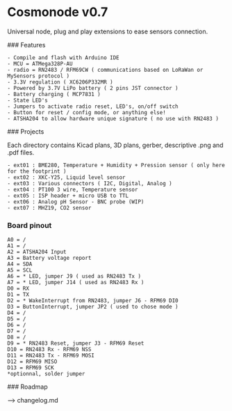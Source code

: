 # Cosmonode v0.7

Universal node, plug and play extensions to ease sensors connection.


### Features

	- Compile and flash with Arduino IDE
	- MCU = ATMega328P-AU
	- radio = RN2483 / RFM69CW ( communications based on LoRaWan or MySensors protocol )
	- 3.3V regulation ( XC6206P332MR )
	- Powered by 3.7V LiPo battery ( 2 pins JST connector )
	- Battery charging ( MCP7831 )
	- State LED's
	- Jumpers to activate radio reset, LED's, on/off switch
	- Button for reset / config mode, or anything else!
	- ATSHA204 to allow hardware unique signature ( no use with RN2483 )

### Projects

Each directory contains Kicad plans, 3D plans, gerber, descriptive .png and .pdf files.

	- ext01 : BME280, Temperature + Humidity + Pression sensor ( only here for the footprint )
	- ext02 : XKC-Y25, Liquid level sensor
	- ext03 : Various connectors ( I2C, Digital, Analog )
	- ext04 : PT100 3 wire, Temperature sensor
	- ext05 : ISP header + micro USB to TTL 
	- ext06 : Analog pH Sensor - BNC probe (WIP)
	- ext07 : MHZ19, CO2 sensor

### Board pinout

	A0 = /
	A1 = /
	A2 = ATSHA204 Input
	A3 = Battery voltage report
	A4 = SDA
	A5 = SCL
	A6 = * LED, jumper J9 ( used as RN2483 Tx )
	A7 = * LED, jumper J14 ( used as RN2483 Rx )
	D0 = RX
	D1 = TX
	D2 = * WakeInterrupt from RN2483, jumper J6 - RFM69 DI0
	D3 = ButtonInterrupt, jumper JP2 ( used to chose mode )
	D4 = /
	D5 = /
	D6 = /
	D7 = /
	D8 = /
	D9 = * RN2483 Reset, jumper J3 - RFM69 Reset
	D10 = RN2483 Rx - RFM69 NSS
	D11 = RN2483 Tx - RFM69 MOSI
	D12 = RFM69 MISO
	D13 = RFM69 SCK
	*optionnal, solder jumper

### Roadmap

--> changelog.md
